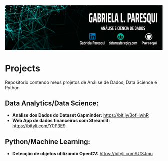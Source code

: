 
 
 <p align="left"><img src="./banner_01.jpg" ></p>
 
# Projects
Repositório  contendo meus projetos de Análise de Dados, Data Science e Python

## Data Analytics/Data Science:
* **Análise dos Dados do Dataset Gapminder:** https://bit.ly/3ofHwhR
* **Web App de dados financeiros com Streamlit:** https://bityli.com/Y0P3E9

## Python/Machine Learning:
* **Detecção de objetos utilizando OpenCV:** https://bityli.com/Uf3Jmu
